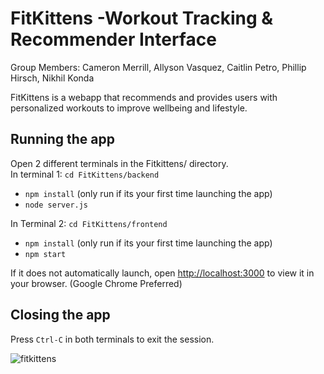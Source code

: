 # FitKittens -Workout Tracking & Recommender Interface
Group Members: Cameron Merrill, Allyson Vasquez, Caitlin Petro, Phillip Hirsch, Nikhil Konda  

FitKittens is a webapp that recommends and provides users with personalized workouts to improve wellbeing and lifestyle.  

## Running the app
Open 2 different terminals in the Fitkittens/ directory.  
In terminal 1: `cd FitKittens/backend`
- `npm install` (only run if its your first time launching the app)
- `node server.js`
  
In Terminal 2: `cd FitKittens/frontend`
- `npm install` (only run if its your first time launching the app)
- `npm start`
  
If it does not automatically launch, open [http://localhost:3000](http://localhost:3000) to view it in your browser. (Google Chrome Preferred)  

## Closing the app
Press `Ctrl-C` in both terminals to exit the session.

![fitkittens](https://user-images.githubusercontent.com/47702806/195666660-6ccffba1-d041-4edb-acf5-0a396c7bbef9.jpg)